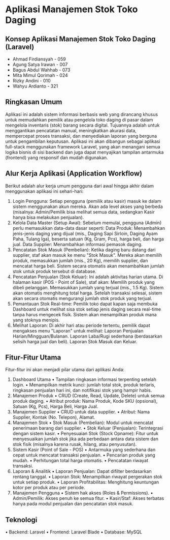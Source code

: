 # Aplikasi Manajemen Stok Toko Daging

## Konsep Aplikasi Manajemen Stok Toko Daging (Laravel)
- Ahmad Firdiansyah - 059
- Agung Satya Irawan - 007
- Bagus Abdul Wahhab - 073
- Mita Mimul Qorimah - 024
- Rizky Andini - 010
- Wahyu Ardianto - 321
## Ringkasan Umum
Aplikasi ini adalah sistem informasi berbasis web yang dirancang khusus untuk memudahkan pemilik atau pengelola toko daging di pasar dalam mengelola inventaris (stok) barang secara digital. Tujuannya adalah untuk menggantikan pencatatan manual, meningkatkan akurasi data, mempercepat proses transaksi, dan menyediakan laporan yang berguna untuk pengambilan keputusan.
Aplikasi ini akan dibangun sebagai aplikasi full-stack menggunakan framework Laravel, yang akan menangani semua logika bisnis di sisi backend dan juga dapat menyajikan tampilan antarmuka (frontend) yang responsif dan mudah digunakan.

## Alur Kerja Aplikasi (Application Workflow)
Berikut adalah alur kerja umum pengguna dari awal hingga akhir dalam menggunakan aplikasi ini sehari-hari:
1.	Login Pengguna:
	Setiap pengguna (pemilik atau kasir) masuk ke dalam sistem menggunakan akun mereka. Akan ada level akses yang berbeda (misalnya: Admin/Pemilik bisa melihat semua data, sedangkan Kasir hanya bisa melakukan penjualan).
2.	Kelola Data Master (Setup Awal):
	Sebelum memulai, pengguna (Admin) perlu memasukkan data-data dasar seperti:
	Data Produk: Menambahkan jenis-jenis daging yang dijual (mis., Daging Sapi Sirloin, Daging Ayam Paha, Tulang Iga), beserta satuan (Kg, Gram, Pcs), harga beli, dan harga jual.
	Data Supplier: Menambahkan informasi pemasok daging.
3.	Pencatatan Stok Masuk (Pembelian):
	Ketika daging baru datang dari supplier, staf akan masuk ke menu "Stok Masuk".
	Mereka akan memilih produk, memasukkan jumlah (mis., 20 Kg), memilih supplier, dan mencatat harga beli.
	Sistem secara otomatis akan menambahkan jumlah stok untuk produk tersebut di database.
4.	Pencatatan Penjualan (Stok Keluar):
	Ini adalah aktivitas harian utama. Di halaman kasir (POS - Point of Sale), staf akan:
	Memilih produk yang dibeli pelanggan.
	Memasukkan jumlah yang terjual (mis., 1.5 Kg).
	Sistem akan otomatis menghitung total harga.
	Setelah transaksi selesai, sistem akan secara otomatis mengurangi jumlah stok produk yang terjual.
5.	Pemantauan Stok Real-time:
	Pemilik toko dapat kapan saja membuka Dashboard untuk melihat sisa stok setiap jenis daging secara real-time tanpa harus mengecek fisik. Sistem akan menampilkan produk mana yang stoknya menipis.
6.	Melihat Laporan:
	Di akhir hari atau periode tertentu, pemilik dapat mengakses menu "Laporan" untuk melihat:
	Laporan Penjualan Harian/Mingguan/Bulanan.
	Laporan Laba/Rugi sederhana (berdasarkan selisih harga jual dan beli).
	Laporan Stok Masuk dan Keluar.

## Fitur-Fitur Utama
Fitur-fitur ini akan menjadi pilar utama dari aplikasi Anda:
1. Dashboard Utama
•	Tampilan ringkasan informasi terpenting setelah login.
•	Menampilkan metrik kunci: jumlah total stok, produk terlaris, ringkasan penjualan hari ini, dan notifikasi stok yang hampir habis.
2. Manajemen Produk
•	CRUD (Create, Read, Update, Delete) untuk semua produk daging.
•	Atribut produk: Nama Produk, Kode SKU (opsional), Satuan (Kg, Pcs), Harga Beli, Harga Jual.
3. Manajemen Supplier
•	CRUD untuk data supplier.
•	Atribut: Nama Supplier, Kontak (No. Telepon), Alamat.
4. Manajemen Stok
•	Stok Masuk (Pembelian): Modul untuk mencatat penerimaan barang dari supplier.
•	Stok Keluar (Penjualan): Terintegrasi dengan sistem kasir.
•	Penyesuaian Stok (Stock Opname): Fitur untuk menyesuaikan jumlah stok jika ada perbedaan antara data sistem dan stok fisik (misalnya karena rusak, hilang, atau penyusutan).
5. Sistem Kasir (Point of Sale - POS)
•	Antarmuka yang sederhana dan cepat untuk mencatat transaksi penjualan.
•	Pencarian produk yang mudah.
•	Perhitungan total harga otomatis.
•	Pencatatan riwayat transaksi.
6. Laporan & Analitik
•	Laporan Penjualan: Dapat difilter berdasarkan rentang tanggal.
•	Laporan Stok: Menampilkan riwayat pergerakan stok untuk setiap produk.
•	Laporan Profitabilitas: Menghitung keuntungan kotor per produk atau per periode.
7. Manajemen Pengguna
•	Sistem hak akses (Roles & Permissions).
•	Admin/Pemilik: Akses penuh ke semua fitur.
•	Kasir/Staf: Akses terbatas hanya pada modul penjualan dan pencatatan stok masuk.

## Teknologi
•	Backend: Laravel
•	Frontend: Laravel Blade
•	Database: MySQL
